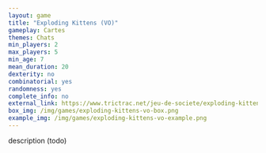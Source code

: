 ```yaml
---
layout: game
title: "Exploding Kittens (VO)"
gameplay: Cartes
themes: Chats
min_players: 2
max_players: 5
min_age: 7
mean_duration: 20
dexterity: no
combinatorial: yes
randomness: yes
complete_info: no
external_link: https://www.trictrac.net/jeu-de-societe/exploding-kittens
box_img: /img/games/exploding-kittens-vo-box.png
example_img: /img/games/exploding-kittens-vo-example.png
---
```


description (todo)